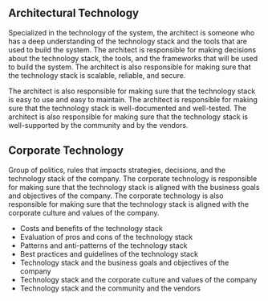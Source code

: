 ## Architectural Technology

Specialized in the technology of the system, the architect is someone who has a deep understanding of the technology stack and the tools that are used to build the system. The architect is responsible for making decisions about the technology stack, the tools, and the frameworks that will be used to build the system. The architect is also responsible for making sure that the technology stack is scalable, reliable, and secure.

The architect is also responsible for making sure that the technology stack is easy to use and easy to maintain. The architect is responsible for making sure that the technology stack is well-documented and well-tested. The architect is also responsible for making sure that the technology stack is well-supported by the community and by the vendors.

## Corporate Technology

Group of politics, rules that impacts strategies, decisions, and the technology stack of the company. The corporate technology is responsible for making sure that the technology stack is aligned with the business goals and objectives of the company. The corporate technology is also responsible for making sure that the technology stack is aligned with the corporate culture and values of the company.

- Costs and benefits of the technology stack
- Evaluation of pros and cons of the technology stack
- Patterns and anti-patterns of the technology stack
- Best practices and guidelines of the technology stack
- Technology stack and the business goals and objectives of the company
- Technology stack and the corporate culture and values of the company
- Technology stack and the community and the vendors
